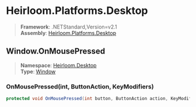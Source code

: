 # Heirloom.Platforms.Desktop

> **Framework**: .NETStandard,Version=v2.1  
> **Assembly**: [Heirloom.Platforms.Desktop][0]  

## Window.OnMousePressed

> **Namespace**: [Heirloom.Desktop][0]  
> **Type**: [Window][1]  

### OnMousePressed(int, ButtonAction, KeyModifiers)

```cs
protected void OnMousePressed(int button, ButtonAction action, KeyModifiers modifiers)
```

[0]: ../../../Heirloom.Platforms.Desktop.md
[1]: ../Window.md
